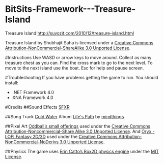 BitSits-Framework---Treasure-Island
===================================

Treasure Island http://suvozit.com/2010/12/treasure-island.html

Treasure Island by Shubhajit Saha is licensed under a [Creative Commons Attribution-NonCommercial-ShareAlike 3.0 Unported License](http://creativecommons.org/licenses/by-nc-sa/3.0/).

#Instructions
Use WASD or arrow keys to move around. Collect as many treasure chest as you can. Find the cross mark to go to the next level. To move to the next island use the boat.
Esc for help and pause screen.

#Troubleshooting
If you have problems getting the game to run. You should install:
  * .NET Framework 4.0
  * XNA Framework 4.0

#Credits
##Sound Effects
[SFXR](http://www.drpetter.se/project_sfxr.html)

##Song
Track [Cold Water](http://www.jamendo.com/en/track/34408) Album [Life's Path](http://www.jamendo.com/en/album/4219) by [mindthings](http://www.jamendo.com/en/artist/mindthings)

##Pixel Art 
[Oddball’s small offerings](http://forums.tigsource.com/index.php?topic=8834.0) used under the [Creative Commons Attribution-Noncommercial-Share Alike 3.0 Unported License](http://creativecommons.org/licenses/by-nc-sa/3.0/).
And
[Oryx - LOFI Fantasy 2D/3D](http://forums.tigsource.com/index.php?topic=8970.0) used under the [Creative Commons Attribution-NonCommercial-NoDerivs 3.0 Unported License](http://creativecommons.org/licenses/by-nc-nd/3.0/). 

##Physics
The game uses [Erin Catto’s Box2D physics engine](http://www.box2d.org/) under the [MIT License](http://www.opensource.org/licenses/mit-license.php).
